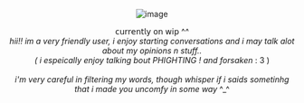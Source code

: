 <div align="center">
  
  ![image](https://github.com/user-attachments/assets/20a5e038-0317-4147-95b8-b1cae855913b)
  
𝖼𝗎𝗋𝗋𝖾𝗇𝗍𝗅𝗒 𝗈𝗇 𝗐𝗂𝗉 ^_^<br>
hii!! im a very friendly user, i enjoy starting conversations and i may talk alot about my opinions n stuff..<br>( i espeically enjoy talking bout   PHIGHTING ! and forsaken_ : 3 )
<br><br>
_i'm very careful in filtering my words, though whisper if i saids sometinhg that i made you uncomfy in some way_ ^_^
